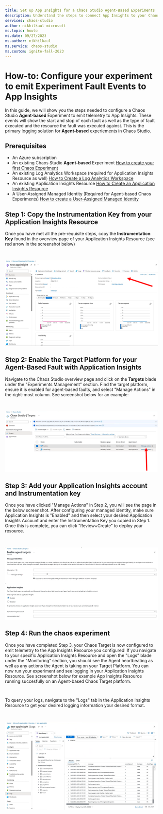 ```yaml
---
title: Set up App Insights for a Chaos Studio Agent-Based Experiments
description: Understand the steps to connect App Insights to your Chaos Studio Agent-Based Experiment
services: chaos-studio
author: nikhilkaul-microsoft
ms.topic: howto
ms.date: 09/27/2023
ms.author: nikhilkaul
ms.service: chaos-studio
ms.custom: ignite-fall-2023
---
```

# How-to: Configure your experiment to emit Experiment Fault Events to App Insights
In this guide, we will show you the steps needed to configure a Chaos Studio **Agent-based** Experiment to emit telemetry to App Insights. These events will show the start and stop of each fault as well as the type of fault executed and the resource the fault was executed against. This is the primary logging solution for **Agent-based** experiements in Chaos Studio.

## Prerequisites
- An Azure subscription
- An existing Chaos Studio **Agent-based** Experiment [How to create your first Chaos Experiment](chaos-studio-quickstart-azure-portal.md)
- An existing Log Analytics Workspace (required for Application Insights Resource as well) [How to Create a Log Analytics Workspace](https://learn.microsoft.com/en-us/azure/azure-monitor/logs/quick-create-workspace?tabs=azure-portal)
- An existing Application Insights Resource [How to Create an Application Insights Resource](https://learn.microsoft.com/en-us/azure/azure-monitor/app/create-workspace-resource)
- A User-Assigned Managed Identity (Required for Agent-based Chaos Experiments) [How to create a User-Assigned Managed Identity](https://learn.microsoft.com/en-us/azure/active-directory/managed-identities-azure-resources/how-manage-user-assigned-managed-identities?pivots=identity-mi-methods-azp)

## Step 1: Copy the Instrumentation Key from your Application Insights Resource
Once you have met all the pre-requisite steps, copy the **Instrumentation Key** found in the overview page of your Application Insights Resource (see red arrow in the screenshot below)

<br/>

![Screenshot that shows Instrumentation Key in App Insights](images/Step1A_appins.png)

## Step 2: Enable the Target Platform for your Agent-Based Fault with Application Insights
Navigate to the Chaos Studio overview page and click on the **Targets** blade under the "Experiments Management" section. Find the target platform, ensure it is enabled for agent-based faults, and select "Manage Actions" in the right-most column. See screenshot below for an example:
<br/>

<br/>

![Screenshot that shows the Chaos Targets Page](images/Step2A_appins.png)

## Step 3: Add your Application Insights account and Instrumentation key
Once you have clicked "Manage Actions" in Step 2, you will see the page in the below screenshot. After configuring your managed identity, make sure Application Insights is "Enabled" and then select your desired Application Insights Account and enter the Instrumentation Key you copied in Step 1. Once this is complete, you can click "Review+Create" to deploy your resource. 

<br/>

![Screenshot of Targets Deployment Page](images/Step3A_appins.png)

## Step 4: Run the chaos experiment
Once you have completed Step 3, your Chaos Target is now configured to emit telemetry to the App Insights Resource you configured! If you navigate to your specific Application Insights Resource and open the "Logs" blade under the "Monitoring" section, you should see the Agent heartbeating as well as any actions the Agent is taking on your Target Platform. You can now run your experiment and see logging in your Application Insights Resource. See screenshot below for example App Insights Resource running succesfully on an Agent-based Chaos Target platform. 

<br/>

To query your logs, navigate to the "Logs" tab in the Application Insights Resource to get your desired logging information your desired format.

<br/>

![Screenshot of Logs tab in Application Insights Resource](images/Step4A_appins.png)
